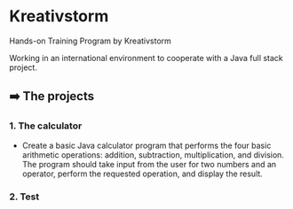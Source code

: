 # Kreativstorm
Hands-on Training Program by Kreativstorm

Working in an international environment to cooperate with a Java full stack project. 

## ➡️ The projects

### 1. The calculator

- Create a basic Java calculator program that performs the four basic arithmetic operations: addition,
subtraction, multiplication, and division. The program should take input from the user for two numbers
and an operator, perform the requested operation, and display the result.

### 2. Test

